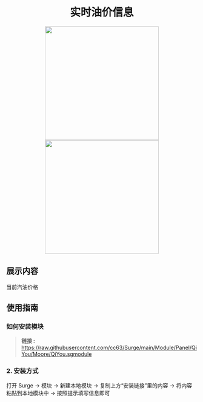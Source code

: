 <h1 align="center">实时油价信息</h1>

<p align="center">
<img src="https://raw.githubusercontent.com/cc63/Surge/main/Surge.PNG" width="300"></img>
<img src="https://raw.githubusercontent.com/cc63/Surge/main/Module.PNG" width="300"></img>
</p>


## 展示内容
当前汽油价格
## 使用指南

### 如何安装模块
> **链接 :** https://raw.githubusercontent.com/cc63/Surge/main/Module/Panel/QiYou/Moore/QiYou.sgmodule <br>

### 2. 安装方式
打开 Surge -> 模块 -> 新建本地模块 -> 复制上方“安装链接”里的内容 -> 将内容粘贴到本地模块中 -> 按照提示填写信息即可
<br>
<br>
